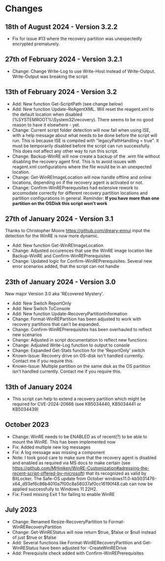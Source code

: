# Changes

## 18th of August 2024 - Version 3.2.2

- Fix for issue #13 where the recovery partition was unexpectedly encrypted prematurely.

## 27th of February 2024 - Version 3.2.1

- Change: Change Write-Log to use Write-Host instead of Write-Output. Write-Output was breaking the script

## 13th of February 2024 - Version 3.2

- Add: New function Get-ScriptPath (see change below)
- Add: New function Update-ReAgentXML. Will reset the reagent.xml to the default location when disabled (%SYSTEMROOT%\System32\recovery). There seems to be no good reason to have it elsewhere - yet.
- Change: Current script folder detection will now fail when using ISE, with a help message about what needs to be done before the script will run. This is because ISE is compiled with "legacyPathHandling = true". It must be temporarily disabled before the script can run successfully. This does not affect any other way to run this script.
- Change: Backup-WinRE will now create a backup of the .wim file without disabling the recovery agent first. This is to avoid issues with reagent.xml configurations where the file would be in an unexpected location.
- Change: Get-WinREImageLocation will now handle offline and online locations, depending on if the recovery agent is activated or not.
- Change: Confirm-WinREPrerequisites had extensive rework to accomodate correctly for different recovery partition locations and partition configurations in general. Reminder: **If you have more than one partition on the OSDisk this script won't work**

## 27th of January 2024 - Version 3.1

Thanks to Christopher Moore <https://github.com/dreary-ennui> input the detection for the WinRE is now more dynamic.

- Add: New function Get-WinREImageLocation
- Change: Adjusted occurences that use the WinRE image location like Backup-WinRE and Confirm-WinREPrerequisites
- Change: Updated logic for Confirm-WinREPrerequisites. Several new error scenarios added, that the script can not handle

## 23th of January 2024 - Version 3.0

New major Version 3.0 aka 'REcovered Mystery'.

- Add: New Switch ReportOnly
- Add: New Switch ToConsole
- Add: New function Update-RecoveryPartitionInformation
- Change: Format-WinREPartition has been adjusted to work with recovery partitions that can't be expanded.
- Change: Confirm-WinREPrerequisites has been overhauled to reflect new scenarios
- Change: Adjusted in script documentation to reflect new functions
- Change: Adjusted Write-Log function to output to console
- Change: Expanded Get-Stats function for the 'ReportOnly' switch
- Known-Issue: Recovery drive on OS-disk isn't handled currently. Contact me if you require this.
- Known-Issue: Multiple partition on the same disk as the OS partition isn't handled currently. Contact me if you require this.

## 13th of January 2024

- This script can help to extend a recovery partition which might be required for CVE-2024-20666 (see KB5034440, KB5034441 or KB5034439)

## October 2023

- Change: WinRE needs to be ENABLED as of recent(?) to be able to mount the WinRE. This has been implemented now
- Fix: Added multiple new log messages
- Fix: A log message was missing a component
- Note: I took good care to make sure that the recovery agent is disabled and enabled as required via MS docs to make certain (see <https://github.com/MHimken/WinRE-Customization#adressing-the-recent-script-offered-by-microsoft>)
    that its recognized as valid by BitLocker. The Safe-OS update from October windows11.0-kb5031476-x64_d93ef6c86b4010a7f00c8a56037af0cc16190f48.cab
    can now be applied successfully to Windows 11 22H2.
- Fix: Fixed missing Exit 1 for failing to enable WinRE

## July 2023

- Change: Renamed Resize-RecoveryPartition to Format-WinRERecoveryPartition
- Change: Get-WinREStatus will now return $true, $false or $null instead of just $true or $false
- Add: Several functions like Format-WinRERecoveryPartition and Get-WinREStatus have been adjusted for -CreateWinREDrive
- Add: Prerequisite check added with Confirm-WinREPrerequisites
